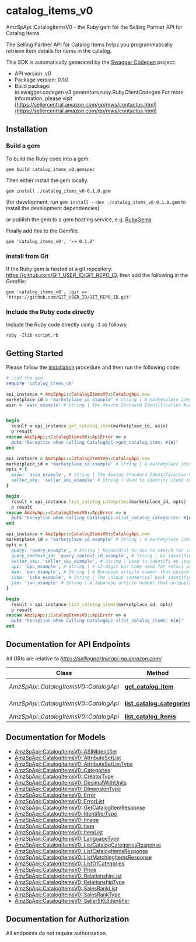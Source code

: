 # catalog_items_v0

AmzSpApi::CatalogItemsV0 - the Ruby gem for the Selling Partner API for Catalog Items

The Selling Partner API for Catalog Items helps you programmatically retrieve item details for items in the catalog.

This SDK is automatically generated by the [Swagger Codegen](https://github.com/swagger-api/swagger-codegen) project:

- API version: v0
- Package version: 0.1.0
- Build package: io.swagger.codegen.v3.generators.ruby.RubyClientCodegen
For more information, please visit [https://sellercentral.amazon.com/gp/mws/contactus.html](https://sellercentral.amazon.com/gp/mws/contactus.html)

## Installation

### Build a gem

To build the Ruby code into a gem:

```shell
gem build catalog_items_v0.gemspec
```

Then either install the gem locally:

```shell
gem install ./catalog_items_v0-0.1.0.gem
```
(for development, run `gem install --dev ./catalog_items_v0-0.1.0.gem` to install the development dependencies)

or publish the gem to a gem hosting service, e.g. [RubyGems](https://rubygems.org/).

Finally add this to the Gemfile:

    gem 'catalog_items_v0', '~> 0.1.0'

### Install from Git

If the Ruby gem is hosted at a git repository: https://github.com/GIT_USER_ID/GIT_REPO_ID, then add the following in the Gemfile:

    gem 'catalog_items_v0', :git => 'https://github.com/GIT_USER_ID/GIT_REPO_ID.git'

### Include the Ruby code directly

Include the Ruby code directly using `-I` as follows:

```shell
ruby -Ilib script.rb
```

## Getting Started

Please follow the [installation](#installation) procedure and then run the following code:
```ruby
# Load the gem
require 'catalog_items_v0'

api_instance = AmzSpApi::CatalogItemsV0::CatalogApi.new
marketplace_id = 'marketplace_id_example' # String | A marketplace identifier. Specifies the marketplace for the item.
asin = 'asin_example' # String | The Amazon Standard Identification Number (ASIN) of the item.


begin
  result = api_instance.get_catalog_item(marketplace_id, asin)
  p result
rescue AmzSpApi::CatalogItemsV0::ApiError => e
  puts "Exception when calling CatalogApi->get_catalog_item: #{e}"
end

api_instance = AmzSpApi::CatalogItemsV0::CatalogApi.new
marketplace_id = 'marketplace_id_example' # String | A marketplace identifier. Specifies the marketplace for the item.
opts = { 
  asin: 'asin_example', # String | The Amazon Standard Identification Number (ASIN) of the item.
  seller_sku: 'seller_sku_example' # String | Used to identify items in the given marketplace. SellerSKU is qualified by the seller's SellerId, which is included with every operation that you submit.
}

begin
  result = api_instance.list_catalog_categories(marketplace_id, opts)
  p result
rescue AmzSpApi::CatalogItemsV0::ApiError => e
  puts "Exception when calling CatalogApi->list_catalog_categories: #{e}"
end

api_instance = AmzSpApi::CatalogItemsV0::CatalogApi.new
marketplace_id = 'marketplace_id_example' # String | A marketplace identifier. Specifies the marketplace for which items are returned.
opts = { 
  query: 'query_example', # String | Keyword(s) to use to search for items in the catalog. Example: 'harry potter books'.
  query_context_id: 'query_context_id_example', # String | An identifier for the context within which the given search will be performed. A marketplace might provide mechanisms for constraining a search to a subset of potential items. For example, the retail marketplace allows queries to be constrained to a specific category. The QueryContextId parameter specifies such a subset. If it is omitted, the search will be performed using the default context for the marketplace, which will typically contain the largest set of items.
  seller_sku: 'seller_sku_example', # String | Used to identify an item in the given marketplace. SellerSKU is qualified by the seller's SellerId, which is included with every operation that you submit.
  upc: 'upc_example', # String | A 12-digit bar code used for retail packaging.
  ean: 'ean_example', # String | A European article number that uniquely identifies the catalog item, manufacturer, and its attributes.
  isbn: 'isbn_example', # String | The unique commercial book identifier used to identify books internationally.
  jan: 'jan_example' # String | A Japanese article number that uniquely identifies the product, manufacturer, and its attributes.
}

begin
  result = api_instance.list_catalog_items(marketplace_id, opts)
  p result
rescue AmzSpApi::CatalogItemsV0::ApiError => e
  puts "Exception when calling CatalogApi->list_catalog_items: #{e}"
end
```

## Documentation for API Endpoints

All URIs are relative to *https://sellingpartnerapi-na.amazon.com/*

Class | Method | HTTP request | Description
------------ | ------------- | ------------- | -------------
*AmzSpApi::CatalogItemsV0::CatalogApi* | [**get_catalog_item**](docs/CatalogApi.md#get_catalog_item) | **GET** /catalog/v0/items/{asin} | 
*AmzSpApi::CatalogItemsV0::CatalogApi* | [**list_catalog_categories**](docs/CatalogApi.md#list_catalog_categories) | **GET** /catalog/v0/categories | 
*AmzSpApi::CatalogItemsV0::CatalogApi* | [**list_catalog_items**](docs/CatalogApi.md#list_catalog_items) | **GET** /catalog/v0/items | 

## Documentation for Models

 - [AmzSpApi::CatalogItemsV0::ASINIdentifier](docs/ASINIdentifier.md)
 - [AmzSpApi::CatalogItemsV0::AttributeSetList](docs/AttributeSetList.md)
 - [AmzSpApi::CatalogItemsV0::AttributeSetListType](docs/AttributeSetListType.md)
 - [AmzSpApi::CatalogItemsV0::Categories](docs/Categories.md)
 - [AmzSpApi::CatalogItemsV0::CreatorType](docs/CreatorType.md)
 - [AmzSpApi::CatalogItemsV0::DecimalWithUnits](docs/DecimalWithUnits.md)
 - [AmzSpApi::CatalogItemsV0::DimensionType](docs/DimensionType.md)
 - [AmzSpApi::CatalogItemsV0::Error](docs/Error.md)
 - [AmzSpApi::CatalogItemsV0::ErrorList](docs/ErrorList.md)
 - [AmzSpApi::CatalogItemsV0::GetCatalogItemResponse](docs/GetCatalogItemResponse.md)
 - [AmzSpApi::CatalogItemsV0::IdentifierType](docs/IdentifierType.md)
 - [AmzSpApi::CatalogItemsV0::Image](docs/Image.md)
 - [AmzSpApi::CatalogItemsV0::Item](docs/Item.md)
 - [AmzSpApi::CatalogItemsV0::ItemList](docs/ItemList.md)
 - [AmzSpApi::CatalogItemsV0::LanguageType](docs/LanguageType.md)
 - [AmzSpApi::CatalogItemsV0::ListCatalogCategoriesResponse](docs/ListCatalogCategoriesResponse.md)
 - [AmzSpApi::CatalogItemsV0::ListCatalogItemsResponse](docs/ListCatalogItemsResponse.md)
 - [AmzSpApi::CatalogItemsV0::ListMatchingItemsResponse](docs/ListMatchingItemsResponse.md)
 - [AmzSpApi::CatalogItemsV0::ListOfCategories](docs/ListOfCategories.md)
 - [AmzSpApi::CatalogItemsV0::Price](docs/Price.md)
 - [AmzSpApi::CatalogItemsV0::RelationshipList](docs/RelationshipList.md)
 - [AmzSpApi::CatalogItemsV0::RelationshipType](docs/RelationshipType.md)
 - [AmzSpApi::CatalogItemsV0::SalesRankList](docs/SalesRankList.md)
 - [AmzSpApi::CatalogItemsV0::SalesRankType](docs/SalesRankType.md)
 - [AmzSpApi::CatalogItemsV0::SellerSKUIdentifier](docs/SellerSKUIdentifier.md)

## Documentation for Authorization

 All endpoints do not require authorization.

